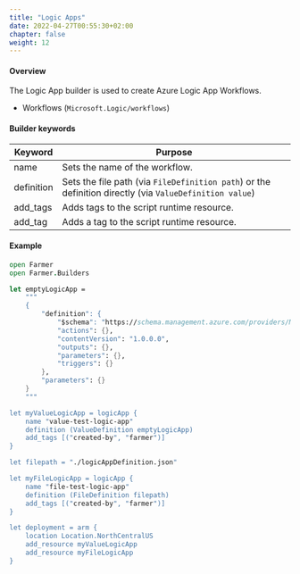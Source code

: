 ```yaml
---
title: "Logic Apps"
date: 2022-04-27T00:55:30+02:00
chapter: false
weight: 12
---
```


#### Overview
The Logic App builder is used to create Azure Logic App Workflows.

* Workflows (`Microsoft.Logic/workflows`)

#### Builder keywords
| Keyword | Purpose |
|-|-|
| name | Sets the name of the workflow. |
| definition | Sets the file path (via `FileDefinition path`) or the definition directly (via `ValueDefinition value`) |
| add_tags | Adds tags to the script runtime resource. |
| add_tag | Adds a tag to the script runtime resource. |

#### Example

```fsharp
open Farmer
open Farmer.Builders

let emptyLogicApp =
    """
    {
        "definition": {
            "$schema": "https://schema.management.azure.com/providers/Microsoft.Logic/schemas/2016-06-01/workflowdefinition.json#",
            "actions": {},
            "contentVersion": "1.0.0.0",
            "outputs": {},
            "parameters": {},
            "triggers": {}
        },
        "parameters": {}
    }
    """

let myValueLogicApp = logicApp {
    name "value-test-logic-app"
    definition (ValueDefinition emptyLogicApp)
    add_tags [("created-by", "farmer")]
}

let filepath = "./logicAppDefinition.json"

let myFileLogicApp = logicApp {
    name "file-test-logic-app"
    definition (FileDefinition filepath)
    add_tags [("created-by", "farmer")]
}

let deployment = arm {
    location Location.NorthCentralUS
    add_resource myValueLogicApp
    add_resource myFileLogicApp
}
```